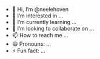 - 👋 Hi, I’m @neelehoven
- 👀 I’m interested in ...
- 🌱 I’m currently learning ...
- 💞️ I’m looking to collaborate on ...
- 📫 How to reach me ...
- 😄 Pronouns: ...
- ⚡ Fun fact: ...

<!---
neelehoven/neelehoven is a ✨ special ✨ repository because its `README.md` (this file) appears on your GitHub profile.
You can click the Preview link to take a look at your changes.
--->
